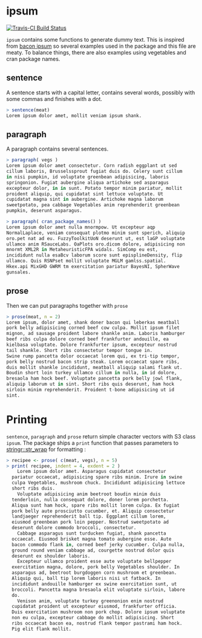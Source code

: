 
<!-- README.md is generated from README.Rmd. Please edit that file -->
ipsum
=====

[![Travis-CI Build Status](https://travis-ci.org/purrple/ipsum.svg?branch=master)](https://travis-ci.org/purrple/ipsum)

`ipsum` contains some functions to generate dummy text. This is inspired from [bacon ipsum](https://baconipsum.com) so several examples used in the package and this file are meaty. To balance things, there are also examples using vegetables and cran package names.

sentence
--------

A sentence starts with a capital letter, contains several words, possibly with some commas and finishes with a dot.

``` r
> sentence(meat)
Lorem ipsum dolor amet, mollit veniam ipsum shank.
```

paragraph
---------

A paragraph contains several sentences.

``` r
> paragraph( vegs )
Lorem ipsum dolor amet consectetur. Corn radish eggplant ut sed
cillum laboris, Brusselssprout fugiat duis do. Celery sunt cillum
in nisi pumpkin, id voluptate greenbean adipisicing, laboris
springonion. Fugiat aubergine aliqua artichoke sed asparagus
excepteur dolor, in in sunt. Potato tempor minim pariatur, mollit
proident aliquip, qui cupidatat sint lettuce voluptate. Ut
cupidatat magna sint in aubergine. Artichoke magna laborum
sweetpotato, pea cabbage Vegetables anim reprehenderit greenbean
pumpkin, deserunt asparagus.
```

``` r
> paragraph( cran_package_names() )
Lorem ipsum dolor amet nulla mnormpow. Ut excepteur aqp
NormalLaplace, veniam consequat plotmo minim sunt sperich, aliquip
oro.pet nat ad eu. FuzzyToolkitUoN deserunt ut, est laGP voluptate
ullamco anim RSauceLabs. OaPlots oro.dicom dolore, adipisicing non
mnormt XML2R in MetaheuristicFPA widals. SimComp eu est,
incididunt nulla esaBcv laborum score sunt episplineDensity, flip
ullamco. Quis RSNPset mollit voluptate MGLM gamlss.spatial.
Hkex.api MixGHD GWRM tm exercitation pariatur BayesNI, SpherWave
gunsales.
```

prose
-----

Then we can put paragraphs together with `prose`

``` r
> prose(meat, n = 2)
Lorem ipsum, dolor amet, shank doner bacon qui leberkas meatball
pork belly adipisicing corned beef cow culpa. Mollit ipsum filet
mignon, ad sausage proident labore shankle anim. Laboris hamburger
beef ribs culpa dolore corned beef frankfurter andouille, ea
kielbasa voluptate. Dolore frankfurter ipsum, excepteur nostrud
tail shankle. Short ribs consectetur tempor tongue in.
Swine rump pancetta dolor occaecat lorem qui, ex tri-tip tempor,
pork belly nostrud bacon strip steak. Lorem occaecat spare ribs,
duis mollit shankle incididunt, meatball aliquip salami flank ut.
Boudin short loin turkey ullamco cillum in nulla, in id dolore,
bresaola ham hock beef. Voluptate pancetta pork belly jowl flank,
aliquip laborum ut in sint. Short ribs quis deserunt, ham hock
sirloin minim reprehenderit. Proident t-bone adipisicing ut id
sint.
```

Printing
========

`sentence`, `paragraph` and `prose` return simple character vectors with S3 class `ipsum`. The package ships a `print` function that passes parameters to [stringr::str\_wrap](http://stringr.tidyverse.org/reference/str_wrap.html) for formatting :

``` r
> recipee <- prose( c(meat, vegs), n = 5)
> print( recipee, indent = 4, exdent = 2 )
    Lorem ipsum dolor amet. Asparagus cupidatat consectetur
  pariatur occaecat, adipisicing spare ribs minim. Irure in swine
  culpa Vegetables, mushroom chuck. Incididunt adipisicing lettuce
  short ribs duis.
    Voluptate adipisicing anim beetroot boudin minim duis
  tenderloin, nulla consequat dolore, doner lorem porchetta.
  Aliqua sunt ham hock, spare ribs mollit lorem culpa. Ex fugiat
  pork belly aute prosciutto cucumber, et. Aliquip consectetur
  landjaeger reprehenderit ball tip. Eggplant cillum lorem,
  eiusmod greenbean pork loin pepper. Nostrud sweetpotato ad
  deserunt dolore commodo broccoli, consectetur.
    Cabbage asparagus sunt turducken fugiat, shank pancetta
  occaecat. Eiusmod brisket magna tomato aubergine esse. Aute
  bacon commodo flank in, corned beef jerky cucumber. Culpa nulla,
  ground round veniam cabbage ad, courgette nostrud dolor quis
  deserunt ex shoulder laboris.
    Excepteur ullamco proident esse aute voluptate bellpepper
  exercitation magna, dolore, pork belly Vegetables shoulder. In
  asparagus ad, beetroot burgdoggen corn mushroom et greenbean.
  Aliquip qui, ball tip lorem laboris nisi ut fatback. In
  incididunt andouille hamburger ex swine exercitation sunt, ut
  broccoli. Pancetta magna bresaola elit voluptate sirloin, labore
  do.
    Venison anim, voluptate turkey greenonion enim nostrud
  cupidatat proident ut excepteur eiusmod, frankfurter officia.
  Duis exercitation mushroom non pork chop. Dolore ipsum voluptate
  non eu culpa, excepteur cabbage do mollit adipisicing. Short
  ribs occaecat bacon ea, nostrud flank tempor pastrami ham hock.
  Pig elit flank mollit.
```
